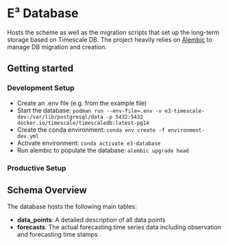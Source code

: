 # E³ Database

Hosts the scheme as well as the migration scripts that set up the long-term storage based on Timescale DB. 
The project heavily relies on [Alembic](https://alembic.sqlalchemy.org/en/latest/index.html) to manage DB migration and 
creation.

## Getting started

### Development Setup

 * Create an .env file (e.g. from the example file)
 * Start the database:
   ```podman run --env-file=.env -v e3-timescale-dev:/var/lib/postgresql/data -p 5432:5432 docker.io/timescale/timescaledb:latest-pg14```
 * Create the conda environment: ```conda env create -f environment-dev.yml```
 * Activate environment: ```conda activate e3-database```
 * Run alembic to populate the database: ```alembic upgrade head```

### Productive Setup

## Schema Overview

The database hosts the following main tables:
 * **data_points**: A detailed description of all data points
 * **forecasts**: The actual forecasting time series data including observation and forecasting time stamps
